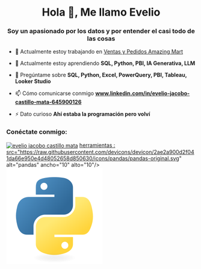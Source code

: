 <h1 align="center">Hola 👋, Me llamo Evelio</h1>
<h3 align="center">Soy un apasionado por los datos y por entender el casi todo de las cosas</h3>

- 🔭 Actualmente estoy trabajando en [Ventas y Pedidos Amazing Mart](https://public.tableau.com/views/VentasyPedidosAmazingMart/Dashboard1?:language=es-ES&:sid=&:redirect=auth&:display_count=n&:origin=viz_share_link)

- 🌱 Actualmente estoy aprendiendo **SQL, Python, PBI, IA Generativa, LLM**

- 💬 Pregúntame sobre **SQL, Python, Excel, PowerQuery, PBI, Tableau, Looker Studio**

- 📫 Cómo comunicarse conmigo **www.linkedin.com/in/evelio-jacobo-castillo-mata-645900126**

- ⚡ Dato curioso **Ahí estaba la programación pero volví**

<h3 align="left">Conéctate conmigo:</h3>
<p align="left">
<a href="https://linkedin.com/in/evelio jacobo castillo mata" target="blank"><img align="center" src="https://raw.githubusercontent.com/rahuldkjain/github-profile-readme-generator/master/src/images/icons/Social/linked-in-alt.svg" alt="evelio jacobo castillo mata" height="30" width="40" /></a>
<a href="https://instagram.com/eveliocastillo" target="blank"><img align="center"
Lenguajes y

herramientas :
src="https://raw.githubusercontent.com/devicons/devicon/2ae2a900d2f041da66e950e4d48052658d850630/icons/pandas/pandas-original.svg" alt="pandas" ancho="10" alto="10"/> </a> <a href="https://www.python.org" target="_blank" rel="noreferrer"> <img src="https://raw.githubusercontent.com/devicons/devicon/master/icons/python/python-original.svg" alt="python" ancho="10" alto="10"/> </a> </p>
